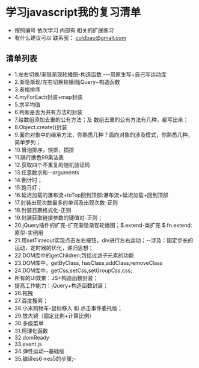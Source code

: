 # 学习javascript我的复习清单

- 按照编号 依次学习 内部有 相关的扩展练习
- 有什么建议可以 联系我： coldbao@gmail.com
 
## 清单列表
- 1.左右切换/渐隐渐现轮播图-构造函数  ---用原生写+自己写运动库
- 2.渐隐渐现/左右切换轮播图jQuery+构造函数
- 3.表格排序
- 4.myForEach封装+map封装
- 5.求平均值
- 6.判断是否为共有方法的封装
- 7.给数组添加去重的公有方法；及 数组去重的公有方法有几种，都写出来；
- 8.Object.create()封装
- 9.面向对象中的继承方法，你熟悉几种？面向对象的涉及模式，你熟悉几种，简单罗列；
- 10.冒泡排序，快排，插排
- 11.隔行换色99乘法表
- 12.获取四个不重复的随机验证码
- 13.任意数求和--arguments
- 14.倒计时；
- 15.跑马灯；
- 16.延迟加载的瀑布流+toTop回到顶部:瀑布流+延迟加载+回到顶部
- 17.封装出现次数最多的单词及出现次数-正则
- 18.封装日期格式化-正则
- 19.封装获取链接参数的键值对-正则；
- 20.jQuery插件的扩充-扩充渐隐渐现轮播图；$.extend-类扩充 $.fn.extend:原型-实例用
- 21.用setTimeout实现点击左右按钮，div进行左右运动；--涉及：固定步长的运动，定时器的优化，递归思想；
- 22.DOM库中的getChildren;包括过滤子元素的功能
- 23.DOM库中，getByClass, hasClass,addClass,removeClass
- 24.DOM库中，getCss,setCss,setGroupCss,css;
- 所有的UI效果：JS+构造函数封装；
- 提高工作能力：jQuery+构造函数封装；
- 26.拖拽
- 27.百度搜索；
- 28.小米购物车-鼠标移入 和 点击事件委托版；
- 29.放大镜（固定比例+计算比例）
- 30.多级菜单
- 31.柯理化函数
- 32.domReady
- 33.event.js
- 34.弹性运动--基础版
- 35.编译es6->es5的步骤;- 